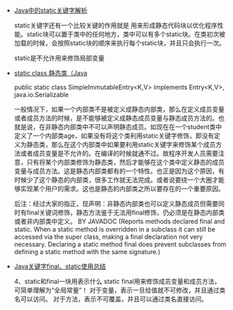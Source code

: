  - [Java中的static关键字解析](http://www.cnblogs.com/dolphin0520/p/3799052.html)
 
    static关键字还有一个比较关键的作用就是 用来形成静态代码块以优化程序性能。static块可以置于类中的任何地方，类中可以有多个static块。在类初次被加载的时候，会按照static块的顺序来执行每个static块，并且只会执行一次。
 
    static是不允许用来修饰局部变量
    
 - [static class 静态类（Java](http://blog.sina.com.cn/s/blog_605f5b4f0100zbps.html)
 
    public static class SimpleImmutableEntry<K,V>
            implements Entry<K,V>, java.io.Serializable
    
    一般情况下，如果一个内部类不是被定义成静态内部类，那么在定义成员变量或者成员方法的时候，是不能够被定义成静态成员变量与静态成员方法的。也就是说，在非静态内部类中不可以声明静态成员。如现在在一个student类中定义了一个内部类age，如果没有将这个类利用static关键字修饰，即没有定义为静态类，那么在这个内部类中如果要利用static关键字来修饰某个成员方法或者成员变量是不允许的。在编译的时候就通不过。故程序开发人员需要注意，只有将某个内部类修饰为静态类，然后才能够在这个类中定义静态的成员变量与成员方法。这是静态内部类都有的一个特性。也正是因为这个原因，有时候少了这个静态的内部类，很多工作就无法完成。或者说要绕一个大圈才能够实现某个用户的需求。这也是静态的内部类之所以要存在的一个重要原因。
    
    后注：经过大家的指正，现声明：非静态内部类也可以定义静态成员但需要同时有final关键词修饰，静态方法鉴于无法用final修饰，仍必须是在静态内部类 或者非内部类中定义。
        BY JAVADOC (Reports methods declared final and static. When a static method is overridden in a subclass it can still be accessed via the super class, making a final declaration not very necessary. Declaring a static method final does prevent subclasses from defining a static method with the same signature.)
    
 - [Java关键字final、static使用总结](http://lavasoft.blog.51cto.com/62575/18771/)
    
    4、static和final一块用表示什么
            static final用来修饰成员变量和成员方法，可简单理解为“全局常量”！
            对于变量，表示一旦给值就不可修改，并且通过类名可以访问。
            对于方法，表示不可覆盖，并且可以通过类名直接访问。